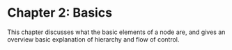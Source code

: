 # Chapter 2: Basics

This chapter discusses what the basic elements of a node are, and gives an overview basic explanation of hierarchy and flow of control. 

